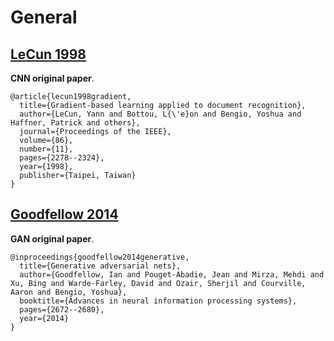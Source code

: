# General

## [LeCun 1998](http://yann.lecun.com/exdb/publis/pdf/lecun-98.pdf)

**CNN original paper**.

```
@article{lecun1998gradient,
  title={Gradient-based learning applied to document recognition},
  author={LeCun, Yann and Bottou, L{\'e}on and Bengio, Yoshua and Haffner, Patrick and others},
  journal={Proceedings of the IEEE},
  volume={86},
  number={11},
  pages={2278--2324},
  year={1998},
  publisher={Taipei, Taiwan}
}
```

## [Goodfellow 2014](http://papers.nips.cc/paper/5423-generative-adversarial-nets.pdf)

**GAN original paper**.

```
@inproceedings{goodfellow2014generative,
  title={Generative adversarial nets},
  author={Goodfellow, Ian and Pouget-Abadie, Jean and Mirza, Mehdi and Xu, Bing and Warde-Farley, David and Ozair, Sherjil and Courville, Aaron and Bengio, Yoshua},
  booktitle={Advances in neural information processing systems},
  pages={2672--2680},
  year={2014}
}

```